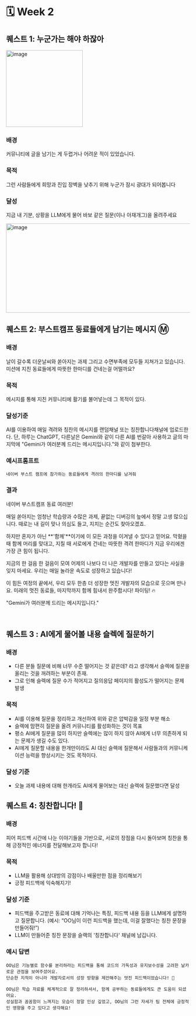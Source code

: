 # 🗓 Week 2


## 퀘스트 1: 누군가는 해야 하잖아

<img width="210" height="210" alt="image" src="https://github.com/user-attachments/assets/ac9b8c1b-8b70-4e05-9292-eff9199d6a29" />

### 배경
커뮤니티에 글을 남기는 게 두렵거나 어려운 적이 있었습니다. 

### 목적
그런 사람들에게 희망과 진입 장벽을 낮추기 위해 누군가 잠시 광대가 되어봅니다

### 달성
지금 내 기분, 상황을 LLM에게 물어 바보 같은 질문(이나 아재개그)을 올려주세요

<img width="780" height="244" alt="image" src="https://github.com/user-attachments/assets/4279f03e-ab2d-43c7-b3c0-b426667a6bc5" />

<br>

## 퀘스트 2: 부스트캠프 동료들에게 남기는 메시지 Ⓜ️

### 배경
날이 갈수록 더운날씨와 쏟아지는 과제 그리고 수면부족에 모두들 지쳐가고 있습니다. 미션에 지친 동료들에게 따뜻한 한마디를 건네는걸 어떨까요? 

### 목적
 메시지를 통해 지친 커뮤니티에 활기를 불어넣는데 그 목적이 있다.

### 달성기준
 AI를 이용하여 매일 격려와 칭찬의 메시지를 랜덤채널 또는 칭찬합니다채널에 업로드한다. 단, 하루는 ChatGPT, 다른날은 Gemini와 같이 다른 AI를 번갈아 사용하고 글의 마지막에 "Gemini가 여러분께 드리는 메시지입니다."와 같이 첨부한다. 

### 예시프롬프트
```
네이버 부스트 캠프에 참가하는 동료들에게 격려의 한마디를 남겨줘
```

### 결과

네이버 부스트캠프 동료 여러분!

매일 쏟아지는 엄청난 학습량과 수많은 과제, 끝없는 디버깅의 늪에서 정말 고생 많으십니다. 때로는 내 길이 맞나 의심도 들고, 지치는 순간도 찾아오겠죠.

하지만 혼자가 아닌 **'함께'**이기에 이 모든 과정을 이겨낼 수 있다고 믿어요. 막혔을 때 함께 머리를 맞대고, 지칠 때 서로에게 건네는 따뜻한 격려 한마디가 지금 우리에겐 가장 큰 힘이 됩니다.

지금의 한 걸음 한 걸음이 모여 어제의 나보다 더 나은 개발자를 만들고 있다는 사실을 잊지 마세요. 우리는 매일 놀라운 속도로 성장하고 있습니다!

이 힘든 여정의 끝에서, 우리 모두 한층 더 성장한 멋진 개발자의 모습으로 웃으며 만나요. 미래의 멋진 동료들, 마지막까지 함께 힘내서 완주합시다! 파이팅! 🔥

"Gemini가 여러분께 드리는 메시지입니다." 

<br>

## 퀘스트 3 : AI에게 물어볼 내용 슬렉에 질문하기

### 배경
- 다른 분들 질문에 비해 너무 수준 떨어지는 것 같은데? 라고 생각해서 슬렉에 질문을 올리는 것을 꺼려하는 부분이 존재.  
- 그로 인해 슬렉에 질문 수가 적어지고 질의응답 페이지의 활성도가 떨어지는 문제 발생


### 목적
- AI를 이용해 질문을 정리하고 개선하여 위와 같은 압박감을 일정 부분 해소
- 슬렉에 맘편히 질문을 올려 커뮤니티를 활성화하는 것이 목표
- 평소 AI에게 질문을 많이 하지만 슬렉에는 많이 하지 않아 AI에게 너무 의존하게 되는 문제가 생길 수도 있다.
- AI에게 질문할 내용을 한개만이라도 AI 대신 슬렉에 질문해서 사람들과의 커뮤니케이션 능력을 향상시키는 것도 목적이다.

### 달성 기준
- 오늘 과제 내용에 대해 한개라도 AI에게 물어보는 대신 슬렉에 질문했다면 달성


## 퀘스트 4: 칭찬합니다! 🤩

### 배경
피어 피드백 시간에 나눈 이야기들을 기반으로, 서로의 장점을 다시 돌아보며 칭찬을 통해 긍정적인 에너지를 전달해보고자 합니다!

### 목적
- LLM을 활용해 상대방의 강점이나 배울만한 점을 정리해보기
- 긍정 피드백에 익숙해지기!

### 달성 기준
- 피드백을 주고받은 동료에 대해 기억나는 특징, 피드백 내용 등을 LLM에게 설명하고 질문합니다. (예시: “OO님이 이런 피드백을 했는데, 이걸 잘했다는 칭찬 문장을 만들어줘!”)
- LLM이 만들어준 칭찬 문장을 슬랙의 '칭찬합니다' 채널에 남깁니다.

### 예시 답변
```text
OO님은 기능별로 함수를 분리하라는 피드백을 통해 코드의 가독성과 유지보수성을 고려한 날카로운 관점을 보여주셨어요. 
단순한 지적이 아니라 개발자로서의 성장 방향을 제안해주는 멋진 피드백이었습니다! 🤩

OO님은 학습 자료를 체계적으로 잘 정리하셔서, 함께 공부하는 동료들에게도 큰 도움이 되셨어요. 
성실함과 꼼꼼함이 느껴지는 모습이 정말 인상 깊었고, OO님의 그런 자세가 팀 전체에 긍정적인 영향을 주고 있다고 생각해요!
```
